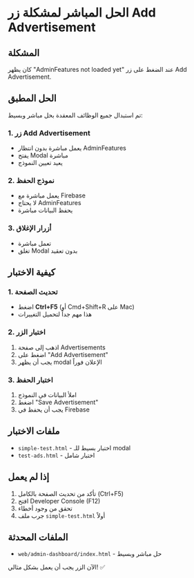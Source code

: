 # الحل المباشر لمشكلة زر Add Advertisement

## المشكلة
كان يظهر "AdminFeatures not loaded yet" عند الضغط على زر Add Advertisement.

## الحل المطبق
تم استبدال جميع الوظائف المعقدة بحل مباشر وبسيط:

### 1. زر Add Advertisement
- يعمل مباشرة بدون انتظار AdminFeatures
- يفتح Modal مباشرة
- يعيد تعيين النموذج

### 2. نموذج الحفظ
- يعمل مباشرة مع Firebase
- لا يحتاج AdminFeatures
- يحفظ البيانات مباشرة

### 3. أزرار الإغلاق
- تعمل مباشرة
- تغلق Modal بدون تعقيد

## كيفية الاختبار

### 1. تحديث الصفحة
- اضغط **Ctrl+F5** (أو Cmd+Shift+R على Mac)
- هذا مهم جداً لتحميل التغييرات

### 2. اختبار الزر
1. اذهب إلى صفحة Advertisements
2. اضغط على "Add Advertisement"
3. يجب أن يظهر modal الإعلان فوراً

### 3. اختبار الحفظ
1. املأ البيانات في النموذج
2. اضغط "Save Advertisement"
3. يجب أن يحفظ في Firebase

## ملفات الاختبار
- `simple-test.html` - اختبار بسيط للـ modal
- `test-ads.html` - اختبار شامل

## إذا لم يعمل
1. تأكد من تحديث الصفحة بالكامل (Ctrl+F5)
2. افتح Developer Console (F12)
3. تحقق من وجود أخطاء
4. جرب ملف `simple-test.html` أولاً

## الملفات المحدثة
- `web/admin-dashboard/index.html` - حل مباشر وبسيط

الآن الزر يجب أن يعمل بشكل مثالي! ✅
